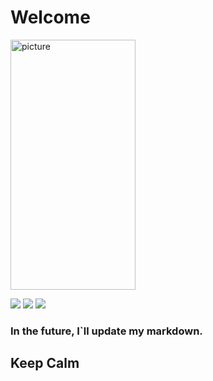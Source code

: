 # Welcome 

<img src="https://blush.ly/ateb0gaqu/p?bg=b9b0b0" alt="picture" width="200px" height="400px"/>

![](https://img.shields.io/badge/-HTML-red)
![](https://img.shields.io/badge/-CSS-blue)
![](https://img.shields.io/badge/-JavaScript-yellow)

### In the future, I`ll update my markdown. 
## Keep Calm 
